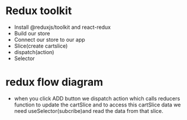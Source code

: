 # Redux toolkit
  - Install @reduxjs/toolkit and react-redux
  - Build our store
  - Connect our store to our app
  - Slice(create cartslice)
  - dispatch(action)
  - Selector


# redux flow diagram
 - when you click ADD button we dispatch action which calls reducers function to update the cartSlice and to access this cartSlice data we need useSelector(subcribe)and read the data from that slice. 